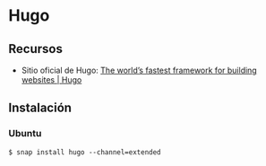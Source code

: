 # Hugo

## Recursos
* Sitio oficial de Hugo: [The world’s fastest framework for building websites | Hugo](https://gohugo.io/)

## Instalación
### Ubuntu
```terminal
$ snap install hugo --channel=extended
```

